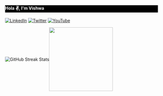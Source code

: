 <h4 style="background-color: black; color: white">Hola ✌️, I'm Vishwa</h4>

[![LinkedIn](https://img.shields.io/badge/LinkedIn-%230077B5.svg?logo=linkedin&logoColor=white)](https://linkedin.com/in/itsvishwa) 
[![Twitter](https://img.shields.io/badge/Twitter-%231DA1F2.svg?logo=Twitter&logoColor=white)](https://twitter.com/_vishwaX) 
[![YouTube](https://img.shields.io/badge/YouTube-%23FF0000.svg?logo=YouTube&logoColor=white)](https://youtube.com/@techmart404) 

<div style="display: flex; align-items: center;">
    <img src="https://github-readme-streak-stats.herokuapp.com/?user=itsvishwa&theme=shadow_green&hide_border=true" alt="GitHub Streak Stats"/>
    <img src="assets/PX5H.gif" style="width: 210px; "/>
</div>
